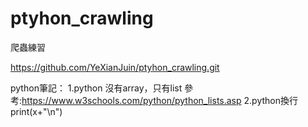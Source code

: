 # ptyhon_crawling
爬蟲練習

https://github.com/YeXianJuin/ptyhon_crawling.git

python筆記：
1.python 沒有array，只有list
  參考:https://www.w3schools.com/python/python_lists.asp
2.python換行
  print(x+"\n")
